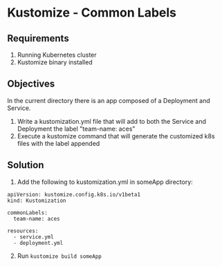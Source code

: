 # Kustomize - Common Labels

## Requirements

1. Running Kubernetes cluster
2. Kustomize binary installed

## Objectives

In the current directory there is an app composed of a Deployment and Service.

1. Write a kustomization.yml file that will add to both the Service and Deployment the label "team-name: aces"
2. Execute a kustomize command that will generate the customized k8s files with the label appended

## Solution

1. Add the following to kustomization.yml in someApp directory:

```
apiVersion: kustomize.config.k8s.io/v1beta1
kind: Kustomization

commonLabels:
  team-name: aces

resources:
  - service.yml
  - deployment.yml
```

2. Run `kustomize build someApp`